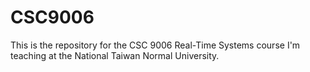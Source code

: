 # CSC9006
This is the repository for the CSC 9006 Real-Time Systems course I'm teaching at the National Taiwan Normal University.
